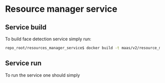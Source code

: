 # Resource manager service

## Service build
To build face detection service simply run:
```bash
repo_root/resources_manager_service$ docker build -t maas/v2/resource_manager_service .
```

## Service run
To run the service one should simply
```bash

```